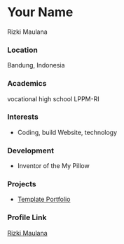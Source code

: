 # Your Name
Rizki Maulana

### Location

Bandung, Indonesia

### Academics

vocational high school LPPM-RI 

### Interests

- Coding, build Website, technology

### Development

- Inventor of the My Pillow

### Projects

- [Template Portfolio](https://github.com/rizkimaulana51/rizkimaulana51.github.io)

### Profile Link

[Rizki Maulana](https://github.com/rizkimaulana51)